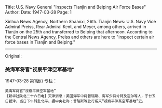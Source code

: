 Title: U.S. Navy General "Inspects Tianjin and Beiping Air Force Bases"
Author:
Date: 1947-03-28
Page: 1

Xinhua News Agency, Northern Shaanxi, 26th. Tianjin News: U.S. Navy Vice Admiral Preiss, Rear Admiral Kent, and Meyer, among others, arrived in Tianjin on the 25th and transferred to Beiping that afternoon. According to the Central News Agency, Preiss and others are here to "inspect certain air force bases in Tianjin and Beiping."



<hr /> 

Original: 


### 美海军将官“视察平津空军基地”

1947-03-28
第1版()
专栏：

    美海军将官“视察平津空军基地”
    【新华社陕北二十六日电】天津消息：美国海军中将普瑞斯、海军少将肯特及迈尔等人，于廿五日抵津，当日下午转赴北平。据中央社称：普瑞斯等此行系来“视察平津某空军基地”云。
